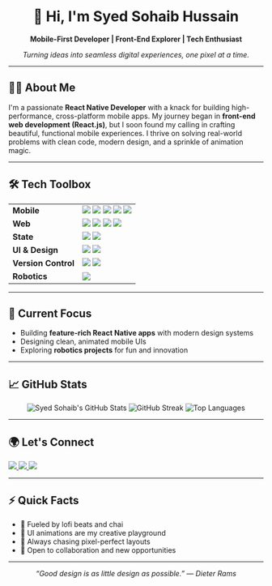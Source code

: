 <h1 align="center">👋 Hi, I'm Syed Sohaib Hussain</h1>
<p align="center">
  <b>Mobile-First Developer | Front-End Explorer | Tech Enthusiast</b>
</p>
<p align="center">
  <em>Turning ideas into seamless digital experiences, one pixel at a time.</em>
</p>

---

## 🧑‍💻 About Me

I'm a passionate **React Native Developer** with a knack for building high-performance, cross-platform mobile apps. My journey began in **front-end web development (React.js)**, but I soon found my calling in crafting beautiful, functional mobile experiences. I thrive on solving real-world problems with clean code, modern design, and a sprinkle of animation magic.

---

## 🛠️ Tech Toolbox

<table>
  <tr>
    <td><b>Mobile</b></td>
    <td>
      <img src="https://img.shields.io/badge/react_native-%2320232a.svg?style=for-the-badge&logo=react&logoColor=%2361DAFB"/>
      <img src="https://img.shields.io/badge/expo-%23000000.svg?style=for-the-badge&logo=expo&logoColor=white"/>
      <img src="https://img.shields.io/badge/CLI-%23000000.svg?style=for-the-badge&logo=react&logoColor=white"/>
      <img src="https://img.shields.io/badge/javascript-%23323330.svg?style=for-the-badge&logo=javascript&logoColor=%23F7DF1E"/>
      <img src="https://img.shields.io/badge/typescript-%23007ACC.svg?style=for-the-badge&logo=typescript&logoColor=white"/>
    </td>
  </tr>
  <tr>
    <td><b>Web</b></td>
    <td>
      <img src="https://img.shields.io/badge/react-%2320232a.svg?style=for-the-badge&logo=react&logoColor=%2361DAFB"/>
      <img src="https://img.shields.io/badge/Next-black?style=for-the-badge&logo=next.js&logoColor=white"/>
      <img src="https://img.shields.io/badge/html5-%23E34F26.svg?style=for-the-badge&logo=html5&logoColor=white"/>
      <img src="https://img.shields.io/badge/css3-%231572B6.svg?style=for-the-badge&logo=css3&logoColor=white"/>
    </td>
  </tr>
  <tr>
    <td><b>State</b></td>
    <td>
      <img src="https://img.shields.io/badge/zustand-%23ff9933.svg?style=for-the-badge&logo=react&logoColor=white"/>
      <img src="https://img.shields.io/badge/redux-%23593d88.svg?style=for-the-badge&logo=redux&logoColor=white"/>
    </td>
  </tr>
  <tr>
    <td><b>UI & Design</b></td>
    <td>
      <img src="https://img.shields.io/badge/tailwindcss-%2338B2AC.svg?style=for-the-badge&logo=tailwind-css&logoColor=white"/>
      <img src="https://img.shields.io/badge/css3-%231572B6.svg?style=for-the-badge&logo=css3&logoColor=white"/>
    </td>
  </tr>
  <tr>
    <td><b>Version Control</b></td>
    <td>
      <img src="https://img.shields.io/badge/git-%23F05032.svg?style=for-the-badge&logo=git&logoColor=white"/>
      <img src="https://img.shields.io/badge/github-%23121011.svg?style=for-the-badge&logo=github&logoColor=white"/>
    </td>
  </tr>
  <tr>
    <td><b>Robotics</b></td>
    <td>
      <img src="https://img.shields.io/badge/arduinoIDE-%232B65EC.svg?style=for-the-badge&logo=arduino&logoColor=white"/>
    </td>
  </tr>
</table>

---

## 🚀 Current Focus

- Building **feature-rich React Native apps** with modern design systems
- Designing clean, animated mobile UIs
- Exploring **robotics projects** for fun and innovation

---

## 📈 GitHub Stats

<p align="center">
  <img src="https://github-readme-stats.vercel.app/api?username=SyedSohaib456&show_icons=true&theme=radical&hide_border=true" alt="Syed Sohaib's GitHub Stats" />
  <img src="https://streak-stats.demolab.com?user=SyedSohaib456&theme=radical&hide_border=true" alt="GitHub Streak" />
  <img src="https://github-readme-stats.vercel.app/api/top-langs/?username=SyedSohaib456&layout=compact&theme=radical&hide_border=true" alt="Top Languages" />
</p>

---

## 🌍 Let's Connect

<p>
  <a href="https://linkedin.com/in/sohaib-hussain456">
    <img src="https://img.shields.io/badge/LinkedIn-%230077B5.svg?style=for-the-badge&logo=linkedin&logoColor=white"/>
  </a>
  <a href="https://instagram.com/syedsohaib456">
    <img src="https://img.shields.io/badge/Instagram-%23E4405F.svg?style=for-the-badge&logo=instagram&logoColor=white"/>
  </a>
  <a href="mailto:sohaibhussain456@gmail.com">
    <img src="https://img.shields.io/badge/Email-D14836?style=for-the-badge&logo=gmail&logoColor=white"/>
  </a>
</p>

---

## ⚡ Quick Facts

- 🧉 Fueled by lofi beats and chai
- 🎨 UI animations are my creative playground
- 🎯 Always chasing pixel-perfect layouts
- 🤝 Open to collaboration and new opportunities

---

<p align="center">
  <em>“Good design is as little design as possible.” — Dieter Rams</em>
</p> 
